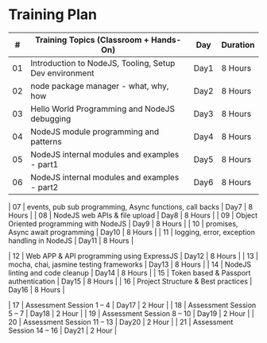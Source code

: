 # Training Plan

| # |Training Topics (Classroom + Hands-On)| Day | Duration |
|---|--------------------------------------|-----|----------|
| 01 | Introduction to NodeJS, Tooling, Setup Dev environment	| Day1	| 8 Hours |
| 02 | node package manager - what, why, how	| Day2	| 8 Hours |
| 03 | Hello World Programming and NodeJS debugging	| Day3	| 8 Hours |
| 04 | NodeJS module programming and patterns	| Day4	| 8 Hours |
| 05 | NodeJS internal modules and examples - part1	| Day5	| 8 Hours |
| 06 | NodeJS internal modules and examples - part2	| Day6	| 8 Hours |

| 07 | events, pub sub programming, Async functions, call backs	| Day7	| 8 Hours |
| 08 | NodeJS web APIs & file upload	| Day8	| 8 Hours |
| 09 | Object Oriented programming with NodeJS	| Day9	| 8 Hours |
| 10 | promises, Async await programming	| Day10	| 8 Hours |
| 11 | logging, error, exception handling in NodeJS	| Day11	| 8 Hours |

| 12 | Web APP & API programming using ExpressJS	| Day12	| 8 Hours |
| 13 | mocha, chai, jasmine testing frameworks	| Day13	| 8 Hours |
| 14 | NodeJS linting and code cleanup	| Day14	| 8 Hours |
| 15 | Token based & Passport authentication	| Day15	| 8 Hours |
| 16 | Project Structure & Best practices	| Day16	| 8 Hours |

| 17 | Assessment Session 1 – 4	| Day17	| 2 Hour |
| 18 | Assessment Session 5 – 7 	| Day18	| 2 Hour |
| 19 | Assessment Session 8 – 10 	| Day19	| 2 Hour |
| 20 | Assessment Session 11 – 13 	| Day20	| 2 Hour |
| 21 | Assessment Session 14 – 16 	| Day21	| 2 Hour |

